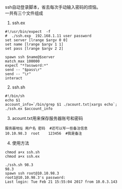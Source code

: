 ssh自动登录脚本，省去每次手动输入密码的烦恼。  
一共有三个文件组成  

1. ssh.ex  
```
#!/usr/bin/expect  -f
#  ./ssh.exp  192.168.1.11 user password
set server [lrange $argv 0 0]
set name [lrange $argv 1 1]
set pass [lrange $argv 2 2]

spawn ssh $name@$server
match_max 100000
expect "*?assword:*"
send -- "$pass\r"
send -- "\r"
interact
```

2. ssh.sh  
```
#!/bin/sh
echo $1
account_info=`/bin/grep $1 ./acount.txt|xargs echo`;
./ssh.ex $account_info
```

3. acount.txt用来保存服务器账号和密码  
```
服务器地址 用户名 密码  #还可以写一些备注信息
10.10.98.3	root	123456  #我是备注
```

4. 使用方法  
```
chmod a+x ssh.sh
chmod a+x ssh.ex

./ssh.sh 98.3
98.3
spawn ssh root@10.10.98.3
root1@10.10.98.3's password: 
Last login: Tue Feb 21 15:55:04 2017 from 10.0.3.143
```
